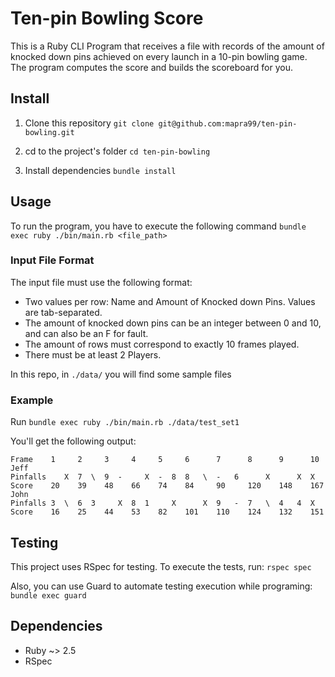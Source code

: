 # Ten-pin Bowling Score
This is a Ruby CLI Program that receives a file with records of the amount of knocked down pins achieved on every launch in a 10-pin bowling game. The program computes the score and builds the scoreboard for you.

## Install
1. Clone this repository
`git clone git@github.com:mapra99/ten-pin-bowling.git`

2. cd to the project's folder
`cd ten-pin-bowling`

3. Install dependencies
`bundle install`

## Usage
To run the program, you have to execute the following command
`bundle exec ruby ./bin/main.rb <file_path>`

### Input File Format
The input file must use the following format:
- Two values per row: Name and Amount of Knocked down Pins. Values are tab-separated.
- The amount of knocked down pins can be an integer between 0 and 10, and can also be an F for fault.
- The amount of rows must correspond to exactly 10 frames played.
- There must be at least 2 Players.

In this repo, in `./data/` you will find some sample files

### Example
Run `bundle exec ruby ./bin/main.rb ./data/test_set1`

You'll get the following output:
```
Frame    1     2     3     4     5     6      7      8      9      10    
Jeff                                                                     
Pinfalls    X  7  \  9  -     X  -  8  8   \  -   6      X      X  X     
Score    20    39    48    66    74    84     90     120    148    167   
John                                                                     
Pinfalls 3  \  6  3     X  8  1     X      X  9   -  7   \  4   4  X     
Score    16    25    44    53    82    101    110    124    132    151
```

## Testing
This project uses RSpec for testing.
To execute the tests, run:
`rspec spec`

Also, you can use Guard to automate testing execution while programing:
`bundle exec guard`

## Dependencies
- Ruby ~> 2.5
- RSpec
